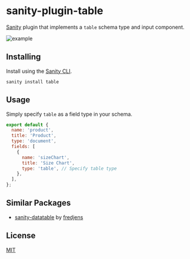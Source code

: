 # sanity-plugin-table

[Sanity](https://www.sanity.io/) plugin that implements a `table` schema type and input component.

![example](https://user-images.githubusercontent.com/8467307/48703530-e369be00-ebeb-11e8-8299-14812461aee8.gif)

## Installing

Install using the [Sanity CLI](https://www.sanity.io/docs/cli).

```
sanity install table
```

## Usage

Simply specify `table` as a field type in your schema.

```js
export default {
  name: 'product',
  title: 'Product',
  type: 'document',
  fields: [
    {
      name: 'sizeChart',
      title: 'Size Chart',
      type: 'table', // Specify table type
    },
  ],
};
```

## Similar Packages

- [sanity-datatable](https://github.com/fredjens/sanity-datatable/) by [fredjens](https://github.com/fredjens/)

## License

[MIT](http://opensource.org/licenses/MIT)

